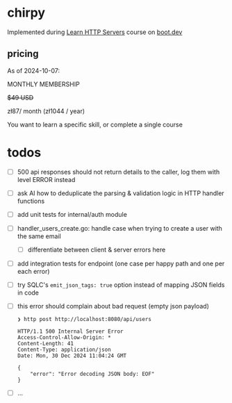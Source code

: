 # chirpy

Implemented during [Learn HTTP Servers](https://www.boot.dev/courses/learn-http-servers) course on [boot.dev](https://boot.dev)


## pricing

As of 2024-10-07:

MONTHLY MEMBERSHIP

~~$49 USD~~

zł87/ month (zł1044 / year)

You want to learn a specific skill, or complete a single course


# todos


- [ ] 500 api responses should not return details to the caller, log them with level ERROR instead
- [ ] ask AI how to deduplicate the parsing & validation logic in HTTP handler functions
- [ ] add unit tests for internal/auth module
- [ ] handler_users_create.go: handle case when trying to create a user with the same email
    - [ ] differentiate between client & server errors here
- [ ] add integration tests for endpoint (one case per happy path and one per each error)
- [ ] try SQLC's `emit_json_tags: true` option instead of mapping JSON fields in code
- [ ] this error should complain about bad request (empty json payload)

    ```
    ❯ http post http://localhost:8080/api/users

    HTTP/1.1 500 Internal Server Error
    Access-Control-Allow-Origin: *
    Content-Length: 41
    Content-Type: application/json
    Date: Mon, 30 Dec 2024 11:04:24 GMT

    {
        "error": "Error decoding JSON body: EOF"
    }
    ```
- [ ] …
